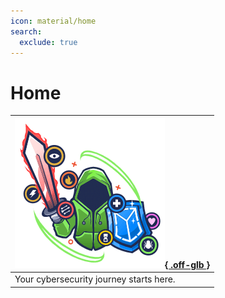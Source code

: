 ```yaml
---
icon: material/home
search:
  exclude: true
---
```


# Home

| [![](assets/logo.png){ .off-glb }](https://academy.hackthebox.com) |
|---|
| Your cybersecurity journey starts here. |
